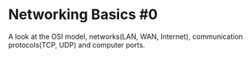 # Networking Basics #0

A look at the OSI model, networks(LAN, WAN, Internet), communication protocols(TCP, UDP) and computer ports.
